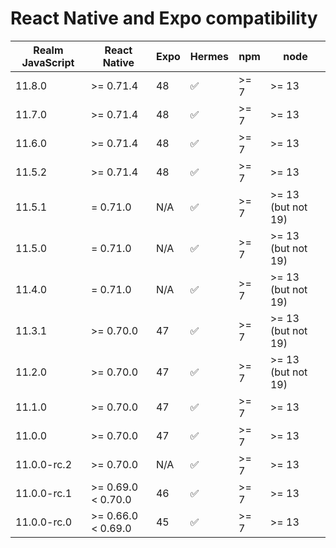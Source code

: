 # React Native and Expo compatibility

| Realm JavaScript       | React Native       | Expo     | Hermes | npm    | node   |
|------------------------|--------------------|----------|--------|--------|--------|
| 11.8.0                 | >= 0.71.4          | 48       | ✅     | >= 7   | >= 13  |
| 11.7.0                 | >= 0.71.4          | 48       | ✅     | >= 7   | >= 13  |
| 11.6.0                 | >= 0.71.4          | 48       | ✅     | >= 7   | >= 13  |
| 11.5.2                 | >= 0.71.4          | 48       | ✅     | >= 7   | >= 13  |
| 11.5.1                 | = 0.71.0           | N/A      | ✅     | >= 7   | >= 13 (but not 19) |
| 11.5.0                 | = 0.71.0           | N/A      | ✅     | >= 7   | >= 13 (but not 19) |
| 11.4.0                 | = 0.71.0           | N/A      | ✅     | >= 7   | >= 13 (but not 19) |
| 11.3.1                 | >= 0.70.0          | 47       | ✅     | >= 7   | >= 13 (but not 19) |
| 11.2.0                 | >= 0.70.0          | 47       | ✅     | >= 7   | >= 13 (but not 19) |
| 11.1.0                 | >= 0.70.0          | 47       | ✅     | >= 7   | >= 13  |
| 11.0.0                 | >= 0.70.0          | 47       | ✅     | >= 7   | >= 13  |
| 11.0.0-rc.2            | >= 0.70.0          | N/A      | ✅     | >= 7   | >= 13  |
| 11.0.0-rc.1            | >= 0.69.0 < 0.70.0 | 46       | ✅     | >= 7   | >= 13  |
| 11.0.0-rc.0            | >= 0.66.0 < 0.69.0 | 45       | ✅     | >= 7   | >= 13  |
